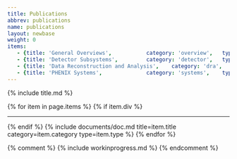 ```yaml
---
title: Publications
abbrev: publications
name: publications
layout: newbase
weight: 0
items:
   - {title: 'General Overviews',			category: 'overview',	type: 'publication'}
   - {title: 'Detector Subsystems',			category: 'detector',	type: 'publication'}
   - {title: 'Data Reconstruction and Analysis',	category: 'dra',	type: 'publication'}
   - {title: 'PHENIX Systems',				category: 'systems',	type: 'publication'}
---
```

{% include title.md %}

{% for item in page.items %}
{% if item.div %}<hr/>{% endif %}
{% include documents/doc.md title=item.title category=item.category type=item.type %}
{% endfor %}

{% comment %}
{% include workinprogress.md %}
{% endcomment %}
